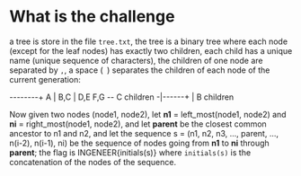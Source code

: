 # What is the challenge
a tree is store in the file `tree.txt`, the tree is a binary tree where each node (except for the leaf nodes) has exactly two children, 
each child has a unique name (unique sequence of characters), the children of one node are separated by `,`, a space (` `) separates the children 
of each node of the current generation:

--------+
A       |
B,C     |
D,E F,G -- C children
-|------+
 | 
B children

Now given two nodes (node1, node2), let __n1__ = left_most(node1, node2) and __ni__ = right_most(node1, node2), and let __parent__ be the closest 
common ancestor to n1 and n2, and let the sequence s = (n1, n2, n3, ..., parent, ..., n(i-2), n(i-1), ni) be the sequence of nodes going from __n1__ to __ni__ 
through __parent__; the flag is INGENEER{initials(s)} where `initials(s)` is the concatenation of the nodes of the sequence.

